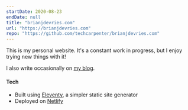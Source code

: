 ```yaml
---
startDate: 2020-08-23
endDate: null
title: "brianjdevries.com"
url: "https://brianjdevries.com"
repo: "https://github.com/techcarpenter/brianjdevries.com"
---
```


This is my personal website. It's a constant work in progress, but I enjoy trying new things with it!

I also write occasionally on [my blog](/blog).

#### Tech

- Built using [Eleventy][eleventy], a simpler static site generator
- Deployed on [Netlify][netlify]

<!-- Links -->

[eleventy]: https://www.11ty.dev "Eleventy website"
[netlify]: https://netlify.com "Netlify website"
